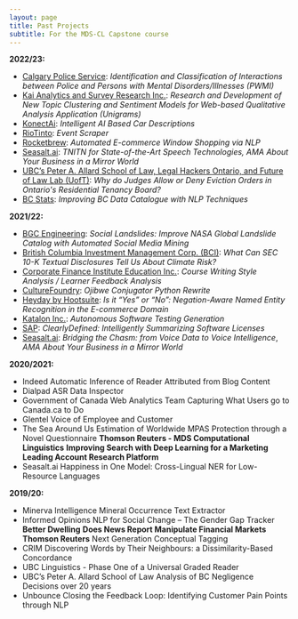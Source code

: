 ```yaml
---
layout: page
title: Past Projects
subtitle: For the MDS-CL Capstone course
---
```


**2022/23:**  
* [Calgary Police Service](https://www.calgary.ca/cps.html): _Identification and Classification of Interactions between Police and Persons with Mental Disorders/Illnesses (PWMI)_
* [Kai Analytics and Survey Research Inc.](https://www.kaianalytics.com/): _Research and Development of New Topic Clustering and Sentiment Models for Web-based Qualitative Analysis Application (Unigrams)_
* [KonectAi](https://www.konect.ai/): _Intelligent AI Based Car Descriptions_
* [RioTinto](https://www.riotinto.com/): _Event Scraper_
* [Rocketbrew](https://www.therocketbrew.com/): _Automated E-commerce Window Shopping via NLP_
* [Seasalt.ai](https://seasalt.ai/): _TNITN for State-of-the-Art Speech Technologies,_ _AMA About Your Business in a Mirror World_
* [UBC’s Peter A. Allard School of Law, Legal Hackers Ontario, and Future of Law Lab (UofT)](https://www.law.utoronto.ca/student-life/student-clubs-and-events/legal-hackers): _Why do Judges Allow or Deny Eviction Orders in Ontario's Residential Tenancy Board?_ 
* [BC Stats](https://www2.gov.bc.ca/gov/content/data/about-data-management/bc-stats): _Improving BC Data Catalogue with NLP Techniques_

**2021/22:**
* [BGC Engineering](https://www.bgcengineering.ca/): _Social Landslides: Improve NASA Global Landslide Catalog with Automated Social Media Mining_
* [British Columbia Investment Management Corp. (BCI)](https://www.bci.ca/): _What Can SEC 10-K Textual Disclosures Tell Us About Climate Risk?_
* [Corporate Finance Institute Education Inc.](https://corporatefinanceinstitute.com/): _Course Writing Style Analysis / Learner Feedback Analysis_
* [CultureFoundry](https://www.culturefoundry.com/): _Ojibwe Conjugator Python Rewrite_
* [Heyday by Hootsuite](https://heyday.hootsuite.com/about-us/): _Is it “Yes” or “No”: Negation-Aware Named Entity Recognition in the E-commerce Domain_
* [Katalon Inc.](https://katalon.com/): _Autonomous Software Testing Generation_
* [SAP](https://www.sap.com/canada/index.html): _ClearlyDefined: Intelligently Summarizing Software Licenses_
* [Seasalt.ai](https://seasalt.ai/): _Bridging the Chasm: from Voice Data to Voice Intelligence_, _AMA About Your Business in a Mirror World_

**2020/2021:**
* Indeed 
Automatic Inference of Reader Attributed from Blog Content
* Dialpad 
ASR Data Inspector
* Government of Canada Web Analytics Team
Capturing What Users go to Canada.ca to Do
* Glentel 
Voice of Employee and Customer
* The Sea Around Us 
 Estimation of Worldwide MPAS Protection through a Novel Questionnaire
**Thomson Reuters - MDS Computational Linguistics**
**Improving Search with Deep Learning for a Marketing Leading Account Research Platform**
* Seasalt.ai
Happiness in One Model: Cross-Lingual NER for Low-Resource Languages

**2019/20:**
* Minerva Intelligence 
Mineral Occurrence Text Extractor
* Informed Opinions 
NLP for Social Change – The Gender Gap Tracker
**Better Dwelling** 
**Does News Report Manipulate Financial Markets**
**Thomson Reuters** 
Next Generation Conceptual Tagging
* CRIM 
Discovering Words by Their Neighbours: a Dissimilarity-Based Concordance
* UBC Linguistics - 
Phase One of a Universal Graded Reader
* UBC’s Peter A. Allard School of Law 
Analysis of BC Negligence Decisions over 20 years
* Unbounce 
Closing the Feedback Loop: Identifying Customer Pain Points through NLP
